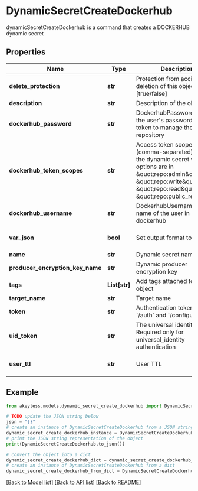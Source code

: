 # DynamicSecretCreateDockerhub

dynamicSecretCreateDockerhub is a command that creates a DOCKERHUB dynamic secret

## Properties

Name | Type | Description | Notes
------------ | ------------- | ------------- | -------------
**delete_protection** | **str** | Protection from accidental deletion of this object [true/false] | [optional] 
**description** | **str** | Description of the object | [optional] 
**dockerhub_password** | **str** | DockerhubPassword is either the user&#39;s password access token to manage the repository | [optional] 
**dockerhub_token_scopes** | **str** | Access token scopes list (comma-separated) to give the dynamic secret valid options are in \&quot;repo:admin\&quot;, \&quot;repo:write\&quot;, \&quot;repo:read\&quot;, \&quot;repo:public_read\&quot; | [optional] 
**dockerhub_username** | **str** | DockerhubUsername is the name of the user in dockerhub | [optional] 
**var_json** | **bool** | Set output format to JSON | [optional] [default to False]
**name** | **str** | Dynamic secret name | 
**producer_encryption_key_name** | **str** | Dynamic producer encryption key | [optional] 
**tags** | **List[str]** | Add tags attached to this object | [optional] 
**target_name** | **str** | Target name | [optional] 
**token** | **str** | Authentication token (see &#x60;/auth&#x60; and &#x60;/configure&#x60;) | [optional] 
**uid_token** | **str** | The universal identity token, Required only for universal_identity authentication | [optional] 
**user_ttl** | **str** | User TTL | [optional] [default to '60m']

## Example

```python
from akeyless.models.dynamic_secret_create_dockerhub import DynamicSecretCreateDockerhub

# TODO update the JSON string below
json = "{}"
# create an instance of DynamicSecretCreateDockerhub from a JSON string
dynamic_secret_create_dockerhub_instance = DynamicSecretCreateDockerhub.from_json(json)
# print the JSON string representation of the object
print(DynamicSecretCreateDockerhub.to_json())

# convert the object into a dict
dynamic_secret_create_dockerhub_dict = dynamic_secret_create_dockerhub_instance.to_dict()
# create an instance of DynamicSecretCreateDockerhub from a dict
dynamic_secret_create_dockerhub_from_dict = DynamicSecretCreateDockerhub.from_dict(dynamic_secret_create_dockerhub_dict)
```
[[Back to Model list]](../README.md#documentation-for-models) [[Back to API list]](../README.md#documentation-for-api-endpoints) [[Back to README]](../README.md)


